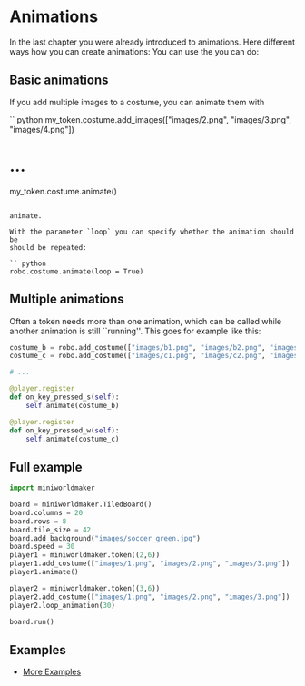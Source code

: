 # Animations

In the last chapter you were already introduced to animations. Here
different ways how you can create animations: You can use the
you can do:

## Basic animations

If you add multiple images to a costume, you can animate them with

`` python
my_token.costume.add_images(["images/2.png", "images/3.png", "images/4.png"])
# ...
my_token.costume.animate()
```

animate.

With the parameter `loop` you can specify whether the animation should be
should be repeated:

`` python
robo.costume.animate(loop = True)
```

## Multiple animations

Often a token needs more than one animation, which can be called
while another animation is still ``running''. This goes for example like this:

``` python
costume_b = robo.add_costume(["images/b1.png", "images/b2.png", "images/b3.png"])
costume_c = robo.add_costume(["images/c1.png", "images/c2.png", "images/c3.png"])

# ...

@player.register
def on_key_pressed_s(self):
    self.animate(costume_b)

@player.register
def on_key_pressed_w(self):
    self.animate(costume_c)
```

## Full example

``` python
import miniworldmaker

board = miniworldmaker.TiledBoard()
board.columns = 20
board.rows = 8
board.tile_size = 42
board.add_background("images/soccer_green.jpg")
board.speed = 30
player1 = miniworldmaker.token((2,6))
player1.add_costume(["images/1.png", "images/2.png", "images/3.png"])
player1.animate()

player2 = miniworldmaker.token((3,6))
player2.add_costume(["images/1.png", "images/2.png", "images/3.png"])
player2.loop_animation(30)

board.run()
```

## Examples
- [More
    Examples](https://codeberg.org/a_siebel/miniworldmaker_cookbook/src/branch/main/tests/animations)
